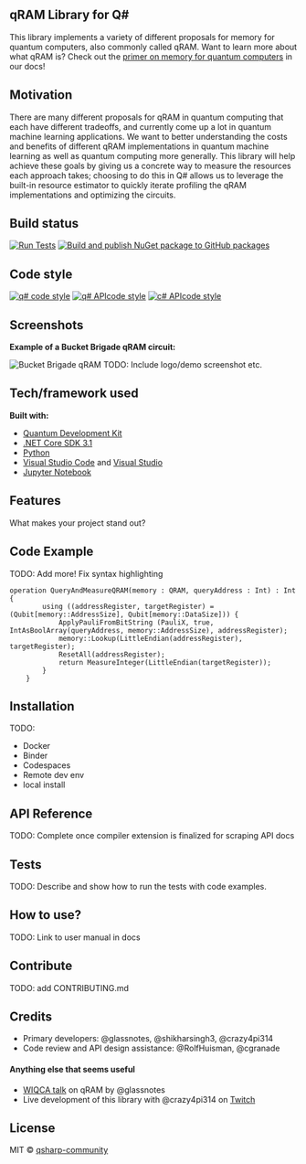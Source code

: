 ## qRAM Library for Q\#

This library implements a variety of different proposals for memory for quantum computers, also commonly called qRAM.
Want to learn more about what qRAM is?
Check out the [primer on memory for quantum computers]() in our docs!

## Motivation

There are many different proposals for qRAM in quantum computing that each have different tradeoffs, and currently come up a lot in quantum machine learning applications.
We want to better understanding the costs and benefits of different qRAM implementations in quantum machine learning as well as quantum computing more generally.
This library will help achieve these goals by giving us a concrete way to measure the resources each approach takes; choosing to do this in Q# allows us to leverage the built-in resource estimator to quickly iterate profiling the qRAM implementations and optimizing the circuits.

## Build status

[![Run Tests](https://github.com/qsharp-community/qram/workflows/Run%20Tests/badge.svg)](https://github.com/qsharp-community/qram/actions?query=workflow%3A%22Run+Tests%22)
[![Build and publish NuGet package to GitHub packages](https://github.com/qsharp-community/qram/workflows/Build%20and%20publish%20NuGet%20package%20to%20GitHub%20packages/badge.svg)](https://github.com/qsharp-community/qram/actions?query=workflow%3A%22Build+and+publish+NuGet+package+to+GitHub+packages%22)

## Code style

[![q# code style](https://img.shields.io/badge/code%20style-Q%23-blue)](https://docs.microsoft.com/en-us/quantum/contributing/style-guide?tabs=guidance)
[![q# APIcode style](https://img.shields.io/badge/code%20style-Q%23%20API-ff69b4)](https://docs.microsoft.com/en-us/quantum/contributing/style-guide?tabs=guidance)
 [![c# APIcode style]( https://img.shields.io/badge/code%20style-C%23-lightgrey)](https://docs.microsoft.com/dotnet/csharp/programming-guide/inside-a-program/coding-conventions)

## Screenshots

**Example of a Bucket Brigade qRAM circuit:**

![Bucket Brigade qRAM](docs\images\bucketBrigade.gif)
TODO: Include logo/demo screenshot etc.

## Tech/framework used

**Built with:**

- [Quantum Development Kit](https://docs.microsoft.com/quantum/)
- [.NET Core SDK 3.1](https://dotnet.microsoft.com/download/dotnet-core/3.1)
- [Python](https://www.python.org/downloads/)
- [Visual Studio Code](https://code.visualstudio.com/) and [Visual Studio](https://visualstudio.microsoft.com/)
- [Jupyter Notebook](https://jupyter.org/)

## Features

What makes your project stand out?

## Code Example

TODO: Add more! Fix syntax highlighting

```qsharp
operation QueryAndMeasureQRAM(memory : QRAM, queryAddress : Int) : Int {
        using ((addressRegister, targetRegister) = (Qubit[memory::AddressSize], Qubit[memory::DataSize])) {
            ApplyPauliFromBitString (PauliX, true, IntAsBoolArray(queryAddress, memory::AddressSize), addressRegister);
            memory::Lookup(LittleEndian(addressRegister), targetRegister);
            ResetAll(addressRegister);
            return MeasureInteger(LittleEndian(targetRegister));
        }
    }
```
<!--Show what the library does as concisely as possible, developers should be able to figure out **how** your project solves their problem by looking at the code example. Make sure the API you are showing off is obvious, and that your code is short and concise.-->

## Installation

TODO:
- Docker
- Binder
- Codespaces
- Remote dev env
- local install

## API Reference

TODO: Complete once compiler extension is finalized for scraping API docs
<!--Depending on the size of the project, if it is small and simple enough the reference docs can be added to the README. For medium size to larger projects it is important to at least provide a link to where the API reference docs live.-->

## Tests
TODO: Describe and show how to run the tests with code examples.

## How to use?
TODO: Link to user manual in docs
<!--If people like your project they’ll want to learn how they can use it. To do so include step by step guide to use your project.-->

## Contribute
TODO: add CONTRIBUTING.md
<!--Let people know how they can contribute into your project. A [contributing guideline](https://github.com/zulip/zulip-electron/blob/master/CONTRIBUTING.md) will be a big plus.-->

## Credits
- Primary developers: @glassnotes, @shikharsingh3, @crazy4pi314
- Code review and API design assistance: @RolfHuisman, @cgranade

#### Anything else that seems useful

- [WIQCA talk](https://www.wiqca.dev/events/quantum101-qml_qram.html) on qRAM by @glassnotes
- Live development of this library with @crazy4pi314 on [Twitch](https://twitch.tv/crazy4pi314)


## License

MIT © [qsharp-community](https://github.com/qsharp-community/qram/blob/master/LICENSE)